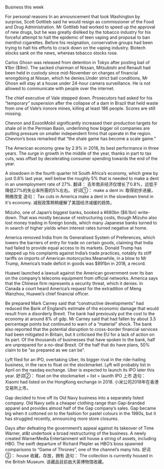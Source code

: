 Business this week

For personal reasons
In an announcement that took Washington by surprise, Scott Gottlieb said he would resign as commissioner of the Food and Drug Administration. Mr Gottlieb had worked to speed up the approval of new drugs, but he was greatly disliked by the tobacco industry for his forceful attempt to halt the epidemic of teen vaping and proposal to ban menthol cigarettes. Before his resignation, conservative groups had been trying to halt his efforts to crack down on the vaping industry. Biotech stocks sank on the news, whereas tobacco stocks rose.

Carlos Ghosn was released from detention in Tokyo after posting bail of ¥1bn ($9m). The sacked chairman of Nissan, Mitsubishi and Renault had been held in custody since mid-November on charges of financial wrongdoing at Nissan, which he denies.Under strict bail conditions, Mr Ghosn will stay at a house under 24-hour camera surveillance. He is not allowed to communicate with people over the internet.

The chief executive of Vale stepped down. Prosecutors had asked for his “temporary” suspension after the collapse of a dam in Brazil that held waste from one of Vale’s ironore mines, killing at least 186 people. Scores are still missing.

Chevron and ExxonMobil significantly increased their production targets for shale oil in the Permian Basin, underlining how bigger oil companies are putting pressure on smaller independent firms that operate in the region. Chevron’s boss remarked that “the shale game has become a scale game.”

The American economy grew by 2.9% in 2018, its best performance in three years. The surge in growth in the middle of the year, thanks in part to tax cuts, was offset by decelerating consumer spending towards the end of the year.

A slowdown in the fourth quarter hit South Africa’s economy, which grew by just 0.8% last year, well below the roughly 5% that is needed to make a dent in an unemployment rate of 27%.
翻译：
去年南非经济仅增长了0.8%，远低于降低27%的失业率所需的5%左右。
好词①：
make a dent in:
取得初步进展，稍微改变
造句：
Tax cuts in America make a dent in the slowdown trend in it's economy.
减税政策稍稍缓解了美国经济减缓的趋势。


Mizuho, one of Japan’s biggest banks, booked a ¥680bn ($6.1bn) write-down. That was mostly because of restructuring costs, though Mizuho also lost money trading in foreign bonds, which many Japanese banks turned to in search of higher yields when interest rates turned negative at home.

America removed India from its Generalised System of Preferences, which lowers the barriers of entry for trade on certain goods, claiming that India had failed to provide equal access to its markets. Donald Trump has stepped up his complaints against India’s trade practices, notably its stiff tariffs on imports of American motorcycles.Meanwhile, in a blow to Mr Trump, America’s trade deficit in goods was $891bn in 2018, a record.

Huawei launched a lawsuit against the American government over its ban on the company’s telecoms equipment from official networks. America says that the Chinese firm represents a security threat, which it denies. In Canada a court heard America’s request for the extradition of Meng Wanzhou, Huawei’s chief financial officer.

Be prepared
Mark Carney said that “constructive developments” had reduced the Bank of England’s estimate of the economic damage that would result from a disorderly Brexit. The bank had previously put the cost to the economy at around 8% of gdp. Mr Carney said that had fallen by about 3.5 percentage points but continued to warn of a “material” shock. The bank also reported that the potential disruption to cross-border financial services had been mitigated in Britain, but it criticised the EU for a lack of action on its part. Of the thousands of businesses that have spoken to the bank, half are unprepared for a no-deal Brexit. Of the half that do have plans, 50% claim to be “as prepared as we can be”.

Lyft filed for an IPO, overtaking Uber, its bigger rival in the ride-hailing business, in the race to float on the stockmarket. Lyft will probably list in April on the nasdaq exchange. Uber is expected to launch its IPO later this year.
好词②：
float on the stockmarket = list = launth IPO
上市
造句：
Xiaomi had listed on the HongKong exchange in 2018.
小米公司2018年在香港交易所上市。

Gap decided to hive off its Old Navy business into a separately listed company. Old Navy sells a cheaper clothing range than Gap-branded apparel and provides almost half of the Gap company’s sales. Gap became big when it cottoned on to the fashion for pastel colours in the 1980s, but it has struggled recently, announcing more store closures.

Days after defeating the government’s appeal against its takeover of Time Warner, at&t undertook a broad restructuring of the business. A newly created WarnerMedia Entertainment will house a string of assets, including HBO. The swift departure of Richard Plepler as HBO’s boss spawned comparisons to “Game of Thrones”, one of the channel’s many hits.
好词③：
house
收藏，存放，拥有
造句：
The collection is currently housed in the British Museum. 
该藏品目前由大英博物馆收藏。